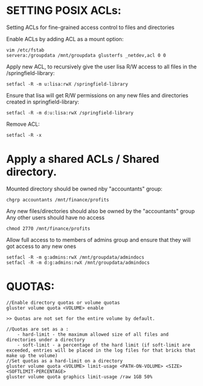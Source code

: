 # SETTING POSIX ACLs: # 
Setting ACLs for fine-grained access control to files and directories

Enable ACLs by adding ACL as a mount option:
```
vim /etc/fstab
servera:/groupdata /mnt/groupdata glusterfs _netdev,acl 0 0
```

Apply new ACL, to recursively give the user lisa R/W access to all files in the /springfield-library:
```
setfacl -R -m u:lisa:rwX /springfield-library
```

Ensure that lisa will get R/W permissions on any new files and directories created in springfield-library:
```
setfacl -R -m d:u:lisa:rwX /springfield-library
```

Remove ACL:
```
setfacl -R -x 
```

# Apply a shared ACLs / Shared directory.
Mounted directory should be owned nby "accountants" group:
```
chgrp accountants /mnt/finance/profits
```	

Any new files/directories should also be owned by the "accountants" group
Any other users should have no access
```
chmod 2770 /mnt/finance/profits
```
	
Allow full access to to members of admins group and ensure that they will got access to any new ones
```
setfacl -R -m g:admins:rwX /mnt/groupdata/admindocs
setfacl -R -m d:g:admins:rwX /mnt/groupdata/admindocs
```

# QUOTAS:
	//Enable directory quotas or volume quotas
	gluster volume quota <VOLUME> enable
	
	>> Quotas are not set for the entire volume by default.

	//Quotas are set as a :
		- hard-limit - the maximum allowed size of all files and directories under a directory
		- soft-limit - a percentage of the hard limit (if soft-limit are exceeded, entries will be placed in the log files for that bricks that make up the volume)
	//Set quotas as a hard-limit on a directory
	gluster volume quota <VOLUME> limit-usage <PATH-ON-VOLUME> <SIZE> <SOFTLIMIT-PERCENTAGE>
	gluster volume quota graphics limit-usage /raw 1GB 50%

